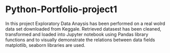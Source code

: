 # Python-Portfolio-project1
In this project Exploratory Data Anaysis has been performed on a real wolrd data set downloaded from Keggale. Retrieved datasest has been cleaned, transformed and loaded into Jupyter notebook using Pandas library functions and to visually demonstrate the relations between data fields matplotlib, seaborn libraries are used.
